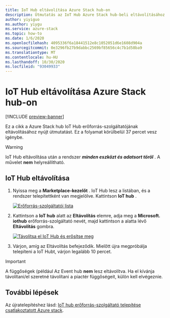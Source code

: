 ```yaml
---
title: IoT Hub eltávolítása Azure Stack hub-on
description: Útmutatás az IoT Hub Azure Stack hub-beli eltávolításához
author: yiyiguo
ms.author: yiygu
ms.service: azure-stack
ms.topic: how-to
ms.date: 1/6/2020
ms.openlocfilehash: 4095336f6a18441512e8c1052051d6e1608d904a
ms.sourcegitcommit: 0e3296fb27b9dabbc2569bf85656c4c7b1d58ba9
ms.translationtype: MT
ms.contentlocale: hu-HU
ms.lasthandoff: 10/30/2020
ms.locfileid: "93049933"
---
```

# <a name="how-to-remove-iot-hub-on-azure-stack-hub"></a>IoT Hub eltávolítása Azure Stack hub-on

[!INCLUDE [preview-banner](../includes/iot-hub-preview.md)]

Ez a cikk a Azure Stack hub IoT Hub erőforrás-szolgáltatójának eltávolításához nyújt útmutatást. Ez a folyamat körülbelül 37 percet vesz igénybe.

> [!WARNING]
> IoT Hub eltávolítása után a rendszer **_minden eszközt és adatsort töröl_** . A művelet **nem** helyreállítható.

## <a name="uninstalling-iot-hub"></a>IoT Hub eltávolítása

1) Nyissa meg a **Marketplace-kezelőt** . IoT Hub lesz a listában, és a rendszer telepítettként van megjelölve. Kattintson **IoT hub** .

    [![Erőforrás-szolgáltatói lista](../operator/media/iot-hub-rp-remove/uninstall1.png)](../operator/media/iot-hub-rp-remove/uninstall1.png#lightbox)

2) Kattintson a **IoT hub** alatt az **Eltávolítás** elemre, adja meg a **Microsoft. iothub** erőforrás-szolgáltató nevét, majd kattintson a alatta lévő **Eltávolítás** gombra.

    [![Távolítsa el IoT Hub és erősítse meg](../operator/media/iot-hub-rp-remove/uninstall2.png)](../operator/media/iot-hub-rp-remove/uninstall2.png#lightbox)

3) Várjon, amíg az Eltávolítás befejeződik. Mielőtt újra megpróbálja telepíteni a IoT Hubt, várjon legalább 10 percet.

>[!IMPORTANT]
>A függőségek (például Az Event hub **nem** lesz eltávolítva. Ha el kívánja távolítani/el szeretné távolítani a piactér függőségeit, külön kell elvégeznie.

## <a name="next-steps"></a>További lépések

Az újratelepítéshez lásd: [IoT hub erőforrás-szolgáltató telepítése csatlakoztatott Azure stack](iot-hub-rp-install.md).
